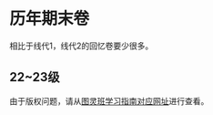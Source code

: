 # 历年期末卷
相比于线代1，线代2的回忆卷要少很多。
## 22~23级
由于版权问题，请从[图灵班学习指南对应网址](https://zju-turing.github.io/TuringCourses/math_phys/linear_algebra2/)进行查看。